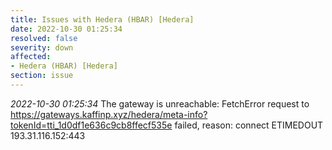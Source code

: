 ```yaml
---
title: Issues with Hedera (HBAR) [Hedera]
date: 2022-10-30 01:25:34
resolved: false
severity: down
affected:
- Hedera (HBAR) [Hedera]
section: issue
---
```


*2022-10-30 01:25:34* The gateway is unreachable: FetchError request to https://gateways.kaffinp.xyz/hedera/meta-info?tokenId=tti_1d0df1e636c9cb8ffecf535e failed, reason: connect ETIMEDOUT 193.31.116.152:443
